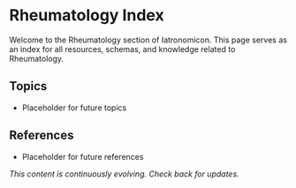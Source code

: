 # Rheumatology Index

Welcome to the Rheumatology section of Iatronomicon. This page serves as an index for all resources, schemas, and knowledge related to Rheumatology.

## Topics
- Placeholder for future topics

## References
- Placeholder for future references

*This content is continuously evolving. Check back for updates.*
